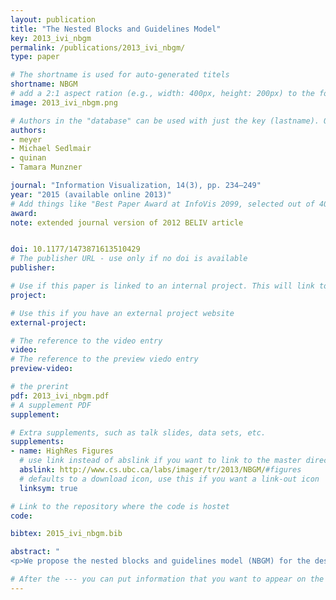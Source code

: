 ```yaml
---
layout: publication
title: "The Nested Blocks and Guidelines Model"
key: 2013_ivi_nbgm
permalink: /publications/2013_ivi_nbgm/
type: paper

# The shortname is used for auto-generated titels
shortname: NBGM
# add a 2:1 aspect ration (e.g., width: 400px, height: 200px) to the folder /assets/images/papers/
image: 2013_ivi_nbgm.png

# Authors in the "database" can be used with just the key (lastname). Others can be written properly.
authors:
- meyer
- Michael Sedlmair
- quinan
- Tamara Munzner

journal: "Information Visualization, 14(3), pp. 234–249"
year: "2015 (available online 2013)"
# Add things like "Best Paper Award at InfoVis 2099, selected out of 4000 submissions" 
award:
note: extended journal version of 2012 BELIV article


doi: 10.1177/1473871613510429
# The publisher URL - use only if no doi is available
publisher:

# Use if this paper is linked to an internal project. This will link to the project site
project:

# Use this if you have an external project website 
external-project: 

# The reference to the video entry
video: 
# The reference to the preview viedo entry 
preview-video: 

# the prerint
pdf: 2013_ivi_nbgm.pdf
# A supplement PDF
supplement:

# Extra supplements, such as talk slides, data sets, etc. 
supplements:
- name: HighRes Figures
  # use link instead of abslink if you want to link to the master directory
  abslink: http://www.cs.ubc.ca/labs/imager/tr/2013/NBGM/#figures
  # defaults to a download icon, use this if you want a link-out icon
  linksym: true

# Link to the repository where the code is hostet
code: 

bibtex: 2015_ivi_nbgm.bib

abstract: "
<p>We propose the nested blocks and guidelines model (NBGM) for the design and validation of visualization systems. The NBGM extends the previously proposed four-level nested model by adding finer grained structure within each level, providing explicit mechanisms to capture and discuss design decision rationale. Blocks are the outcomes of the design process at a specific level, and guidelines discuss relationships between these blocks. Blocks at the algorithm and technique levels describe design choices, as do data blocks at the abstraction level, whereas task abstraction blocks and domain situation blocks are identified as the outcome of the designer's understanding of the requirements. In the NBGM, there are two types of guidelines: <em>within-level</em> guidelines provide comparisons for blocks within the same level, while <em>between-level</em> guidelines provide mappings between adjacent levels of design. We analyze several recent papers using the NBGM to provide concrete examples of how a researcher can use blocks and guidelines to describe and evaluate visualization research. We also discuss the NBGM with respect to other design models to clarify its role in visualization design. Using the NBGM, we pinpoint two implications for visualization evaluation. First, comparison of blocks at the domain level must occur implicitly downstream at the abstraction level; and second, comparison between blocks must take into account both upstream assumptions and downstream requirements. Finally, we use the model to  analyze two open problems: the need for mid-level task taxonomies to fill in the task blocks at the abstraction level, as well as the need for more guidelines mapping between the algorithm and technique levels.</p>"

# After the --- you can put information that you want to appear on the website using markdown formatting or HTML. A good example are acknowledgements, extra references, an erratum, etc.
---
```

